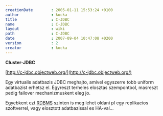 ```yaml
---
creationDate        : 2005-01-11 15:53:24 +0100 
author              : kocka 
title               : C-JDBC 
name                : C-JDBC 
layout              : wiki 
path                : C-JDBC 
date                : 2007-09-04 10:47:08 +0200 
version             : 2 
creator             : kocka 
---
```

__Cluster-JDBC__

[http://c-jdbc.objectweb.org/](http://c-jdbc.objectweb.org/)

Egy virtualis adatbazis JDBC meghajto, amivel egyszerre tobb uniform adatbazist erhetsz el. Egyreszt terheles elosztas szempontbol, masreszt pedig failover mechanizmuskent eleg jo.

Egyebkent ezt [RDBMS](RDBMS.html) szinten is meg lehet oldani pl egy replikacios szoftverrel, vagy elosztott adatbazissal es HA-val...


